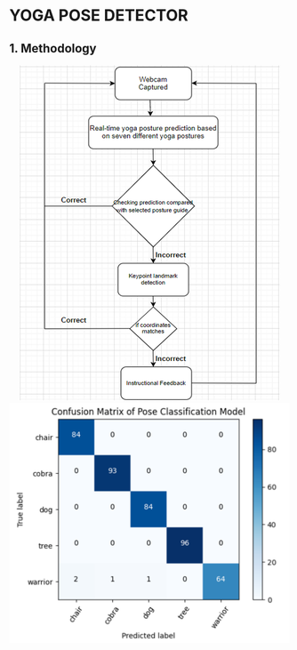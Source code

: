 # **YOGA POSE DETECTOR**


## **1. Methodology**
<div align='center'>
  <img src='./media/Picture 1.png' alt='Getting the Data />
</div><br>
                                        
## **1. Methodology**                                              
 <div align='center'>
  <img src='./media/confusion matrix.png' alt='Getting the Data />
</div><br>

## **3. Input / Output**
<div align='center'>
  <img src='./media/getting_the_data.png' alt='Getting the Data />
</div><br>
